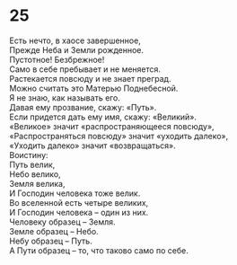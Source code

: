 # 25

Есть нечто, в хаосе завершенное,</br>
Прежде Неба и Земли рожденное.</br>
Пустотное! Безбрежное!</br>
Само в себе пребывает и не меняется.</br>
Растекается повсюду и не знает преград.</br>
Можно считать это Матерью Поднебесной.</br>
Я не знаю, как называть его.</br>
Давая ему прозвание, скажу: «Путь».</br>
Если придется дать ему имя, скажу: «Великий».</br>
«Великое» значит «распространяющееся повсюду»,</br>
«Распространяться повсюду» значит «уходить далеко»,</br>
«Уходить далеко» значит «возвращаться».</br>
Воистину:</br>
Путь велик,</br>
Небо велико,</br>
Земля велика,</br>
И Господин человека тоже велик.</br>
Во вселенной есть четыре великих,</br>
И Господин человека – один из них.</br>
Человеку образец – Земля.</br>
Земле образец – Небо.</br>
Небу образец – Путь.</br>
А Пути образец – то, что таково само по себе.</br>